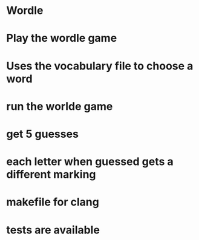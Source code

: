 # Wordle
# Play the wordle game
# Uses the vocabulary file to choose a word
# run the worlde game
# get 5 guesses
# each letter when guessed gets a different marking
# makefile for clang
# tests are available